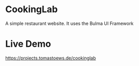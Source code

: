 # CookingLab
A simple restaurant website. It uses the Bulma UI Framework

# Live Demo
https://projects.tomastoews.de/cookinglab
